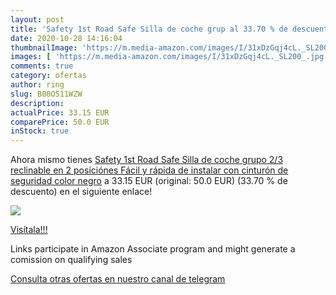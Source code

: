 ```yaml
---
layout: post
title: 'Safety 1st Road Safe Silla de coche grup al 33.70 % de descuento'
date: 2020-10-28 14:16:04
thumbnailImage: 'https://m.media-amazon.com/images/I/31xDzGqj4cL._SL200_.jpg'
images: [ 'https://m.media-amazon.com/images/I/31xDzGqj4cL._SL200_.jpg' ]
comments: true
category: ofertas
author: ring
slug: B00O511WZW
description:
actualPrice: 33.15 EUR
comparePrice: 50.0 EUR
inStock: true
---
```


Ahora mismo tienes [Safety 1st Road Safe Silla de coche grupo 2/3  reclinable en 2 posiciónes  Fácil y rápida de instalar con cinturón de seguridad  color negro](https://www.amazon.es/dp/B00O511WZW/?tag=tolees-21) a 33.15 EUR (original: 50.0 EUR) (33.70 %  de descuento) en el siguiente enlace!

[![](https://m.media-amazon.com/images/I/31xDzGqj4cL._SL200_.jpg)](https://www.amazon.es/dp/B00O511WZW/?tag=tolees-21)

[Visítala!!!](https://www.amazon.es/dp/B00O511WZW/?tag=tolees-21)

Links participate in Amazon Associate program and might generate a comission on qualifying sales

[Consulta otras ofertas en nuestro canal de telegram](https://t.me/s/ofertas25)
